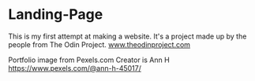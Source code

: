# Landing-Page

This is my first attempt at making a website.
It's a project made up by the people from The Odin Project.
www.theodinproject.com

Portfolio image from Pexels.com
Creator is Ann H
https://www.pexels.com/@ann-h-45017/

